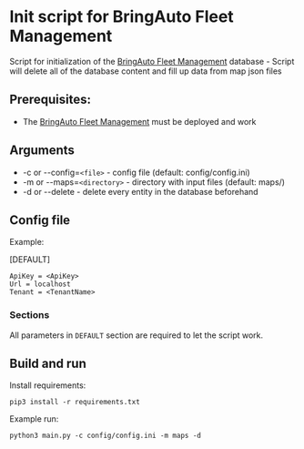 # Init script for BringAuto Fleet Management

Script for initialization of the [BringAuto Fleet Management] database - Script will delete all of the database content and fill up data from map json files

## Prerequisites:

- The [BringAuto Fleet Management] must be deployed and work

## Arguments

- -c or --config=`<file>` - config file (default: config/config.ini)
- -m or --maps=`<directory>` - directory with input files (default: maps/)
- -d or --delete - delete every entity in the database beforehand

## Config file

Example:

[DEFAULT]

```
ApiKey = <ApiKey>
Url = localhost
Tenant = <TenantName>
```

### Sections

All parameters in `DEFAULT` section are required to let the script work.

## Build and run

Install requirements:

```
pip3 install -r requirements.txt
```

Example run:

```
python3 main.py -c config/config.ini -m maps -d
```

[BringAuto Fleet Management]: https://github.com/bringauto/fleet-management-http-api
